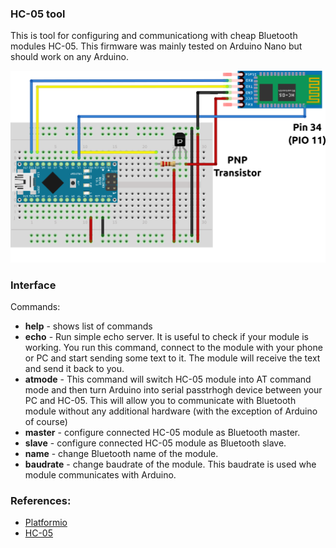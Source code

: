 ### HC-05 tool

This is tool for configuring and communicationg with cheap Bluetooth modules
HC-05. This firmware was mainly tested on Arduino Nano but should work on any
Arduino.

![Schematics](./schematics.png) <!-- .element style="width: 600px; margin: 30px 0 30px 173px;" -->

### Interface

Commands:

* **help** - shows list of commands
* **echo** - Run simple echo server. It is useful to check if your module is
  working. You run this command, connect to the module with your phone or PC and
  start sending some text to it. The module will receive the text and send it back
  to you.                                                                                                                             
* **atmode** - This command will switch HC-05 module into AT command mode and
  then turn Arduino into serial passtrhogh device between your PC and HC-05.
  This will allow you to communicate with Bluetooth module without any
  additional hardware (with the exception of Arduino of course)                                                                                
* **master** - configure connected HC-05 module as Bluetooth master.
* **slave** - configure connected HC-05 module as Bluetooth slave. 
* **name** - change Bluetooth name of the module.                  
* **baudrate** - change baudrate of the module. This baudrate is used whe
  module communicates with Arduino.

### References:

* [Platformio](https://platformio.org/)
* [HC-05](https://www.aliexpress.com/wholesale?catId=0&SearchText=HC-05+Bluetooth)
